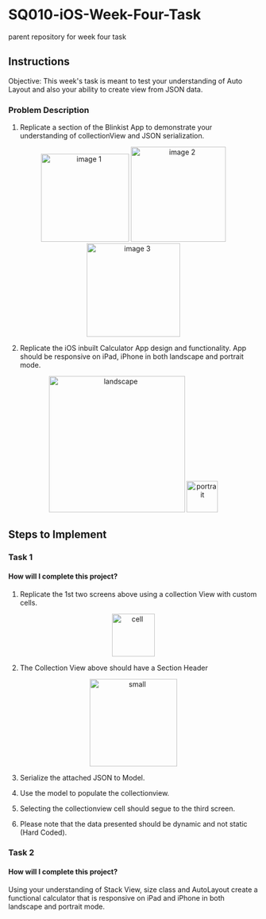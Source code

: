 # SQ010-iOS-Week-Four-Task
parent repository for week four task


## Instructions

Objective: This week's task is meant to test your understanding of Auto Layout and also your ability to create view from JSON data. 

 

### Problem Description 

1. Replicate a section of the Blinkist App to demonstrate your understanding of collectionView and JSON serialization.  

<p align="middle">
  <img width="177" alt="image 1" src="https://user-images.githubusercontent.com/58847828/156628665-3b6d5d87-87ed-42f0-afce-f6c8f62183a2.png">
 <img width="191" alt="image 2" src="https://user-images.githubusercontent.com/58847828/156628713-c403b688-0dc3-48e0-b4c8-84da818f62f1.png">
<img width="188" alt="image 3" src="https://user-images.githubusercontent.com/58847828/156628738-f6f60e10-8cee-4134-9239-8aaf82f35b6f.png">
</p>

2. Replicate the iOS inbuilt Calculator App design and functionality. App should be responsive on iPad, iPhone in both landscape and portrait mode. 

<p align="middle">
   <img width="274" alt="landscape" src="https://user-images.githubusercontent.com/58847828/156628811-b4f52ada-6af3-4872-9a89-af77e79c3d8a.png">
   <img width="63" alt="portrait" src="https://user-images.githubusercontent.com/58847828/156628836-1e7b31d7-87a7-41a3-b815-8a160a06d2fd.png">
</p>

## Steps to Implement  

### Task 1  

#### How will I complete this project? 

1. Replicate the 1st two screens above using a collection View with custom cells. 

<p align="middle">
 <img width="86" alt="cell" src="https://user-images.githubusercontent.com/58847828/156628085-841905cb-d324-47f4-b530-cb836ddf6006.png">
</p>

2. The Collection View above should have a Section Header  

<p align="middle">
<img width="176" alt="small" src="https://user-images.githubusercontent.com/58847828/156628539-810fdcfb-4812-4f4e-915b-86543a243d25.png">
</p>
  
3. Serialize the attached JSON to Model. 

4. Use the model to populate the collectionview.  

5. Selecting the collectionview cell should segue to the third screen. 

6. Please note that the data presented should be dynamic and not static (Hard Coded). 


### Task 2 

#### How will I complete this project? 
 
Using your understanding of Stack View, size class and AutoLayout create a functional calculator that is responsive on iPad and iPhone in both landscape and portrait mode. 
